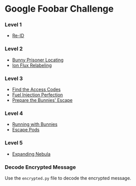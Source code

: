 # Google Foobar Challenge

### Level 1
- [Re-ID]()

### Level 2
- [Bunny Prisoner Locating]()
- [Ion Flux Relabeling]()

### Level 3
- [Find the Access Codes]()
- [Fuel Injection Perfection]()
- [Prepare the Bunnies' Escape]()

### Level 4
- [Running with Bunnies]()
- [Escape Pods]()

### Level 5
- [Expanding Nebula]()

### Decode Encrypted Message
Use the `encrypted.py` file to decode the encrypted message.
